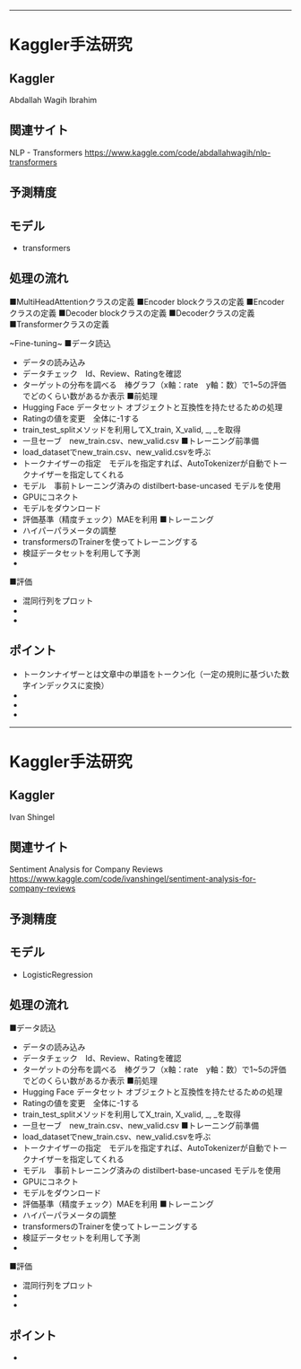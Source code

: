 
----------------------------------------------------------------------------------------------------------  
  
# Kaggler手法研究

##  Kaggler
Abdallah Wagih Ibrahim

## 関連サイト
NLP - Transformers
https://www.kaggle.com/code/abdallahwagih/nlp-transformers

##  予測精度


##  モデル
- transformers

##  処理の流れ
■MultiHeadAttentionクラスの定義
■Encoder blockクラスの定義
■Encoderクラスの定義
■Decoder blockクラスの定義
■Decoderクラスの定義
■Transformerクラスの定義

~Fine-tuning~
■データ読込
- データの読み込み　
- データチェック　Id、Review、Ratingを確認
- ターゲットの分布を調べる　棒グラフ（x軸：rate　y軸：数）で1~5の評価でどのくらい数があるか表示
■前処理
- Hugging Face データセット オブジェクトと互換性を持たせるための処理
- Ratingの値を変更　全体に-1する
- train_test_splitメソッドを利用してX_train, X_valid, _, _を取得
- 一旦セーブ　new_train.csv、new_valid.csv
■トレーニング前準備
- load_datasetでnew_train.csv、new_valid.csvを呼ぶ
- トークナイザーの指定　モデルを指定すれば、AutoTokenizerが自動でトークナイザーを指定してくれる
- モデル　事前トレーニング済みの distilbert-base-uncased モデルを使用
- GPUにコネクト
- モデルをダウンロード
- 評価基準（精度チェック）MAEを利用
■トレーニング
- ハイパーパラメータの調整
- transformersのTrainerを使ってトレーニングする
- 検証データセットを利用して予測
- 
■評価
- 混同行列をプロット
- 
- 


##  ポイント
- トークンナイザーとは文章中の単語をトークン化（一定の規則に基づいた数字インデックスに変換）
- 
- 
- 

----------------------------------------------------------------------------------------------------------  
  
# Kaggler手法研究

##  Kaggler
Ivan Shingel

## 関連サイト
Sentiment Analysis for Company Reviews
https://www.kaggle.com/code/ivanshingel/sentiment-analysis-for-company-reviews

##  予測精度


##  モデル
- LogisticRegression

##  処理の流れ


■データ読込
- データの読み込み　
- データチェック　Id、Review、Ratingを確認
- ターゲットの分布を調べる　棒グラフ（x軸：rate　y軸：数）で1~5の評価でどのくらい数があるか表示
■前処理
- Hugging Face データセット オブジェクトと互換性を持たせるための処理
- Ratingの値を変更　全体に-1する
- train_test_splitメソッドを利用してX_train, X_valid, _, _を取得
- 一旦セーブ　new_train.csv、new_valid.csv
■トレーニング前準備
- load_datasetでnew_train.csv、new_valid.csvを呼ぶ
- トークナイザーの指定　モデルを指定すれば、AutoTokenizerが自動でトークナイザーを指定してくれる
- モデル　事前トレーニング済みの distilbert-base-uncased モデルを使用
- GPUにコネクト
- モデルをダウンロード
- 評価基準（精度チェック）MAEを利用
■トレーニング
- ハイパーパラメータの調整
- transformersのTrainerを使ってトレーニングする
- 検証データセットを利用して予測
- 
■評価
- 混同行列をプロット
- 
- 


##  ポイント
- 